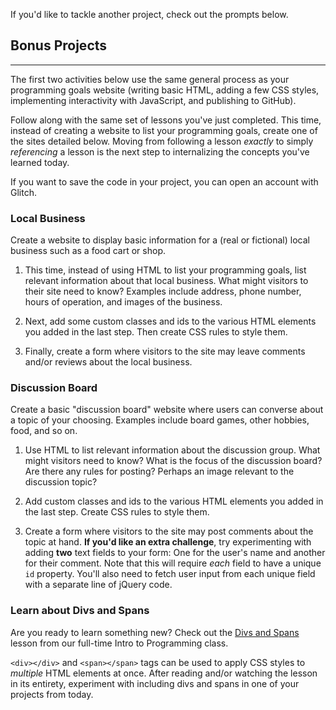If you'd like to tackle another project, check out the prompts below.

## Bonus Projects
---

The first two activities below use the same general process as your programming goals website (writing basic HTML, adding a few CSS styles, implementing interactivity with JavaScript, and publishing to GitHub).

Follow along with the same set of lessons you've just completed. This time, instead of creating a website to list your programming goals, create one of the sites detailed below. Moving from following a lesson _exactly_ to simply _referencing_ a lesson is the next step to internalizing the concepts you've learned today.

If you want to save the code in your project, you can open an account with Glitch.

### Local Business

Create a website to display basic information for a (real or fictional) local business such as a food cart or shop.

1.  This time, instead of using HTML to list your programming goals, list relevant information about that local business. What might visitors to their site need to know? Examples include address, phone number, hours of operation, and images of the business.

2.  Next, add some custom classes and ids to the various HTML elements you added in the last step. Then create CSS rules to style them.

3.  Finally, create a form where visitors to the site may leave comments and/or reviews about the local business.

### Discussion Board

Create a basic "discussion board" website where users can converse about a topic of your choosing. Examples include board games, other hobbies, food, and so on.

1.  Use HTML to list relevant information about the discussion group. What might visitors need to know? What is the focus of the discussion board? Are there any rules for posting? Perhaps an image relevant to the discussion topic?

2.  Add custom classes and ids to the various HTML elements you added in the last step. Create CSS rules to style them.

3.  Create a form where visitors to the site may post comments about the topic at hand. **If you'd like an extra challenge**, try experimenting with adding **two** text fields to your form: One for the user's name and another for their comment. Note that this will require _each_ field to have a unique `id` property. You'll also need to fetch user input from each unique field with a separate line of jQuery code.

### Learn about Divs and Spans

Are you ready to learn something new? Check out the [Divs and Spans](https://full-time.learnhowtoprogram.com/introduction-to-programming/git-html-and-css/html-divs-and-spans-and-css-sizing-units) lesson from our full-time Intro to Programming class.

`<div></div>` and `<span></span>` tags can be used to apply CSS styles to _multiple_ HTML elements at once. After reading and/or watching the lesson in its entirety, experiment with including divs and spans in one of your projects from today.
